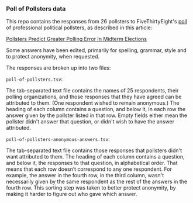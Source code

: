 ### Poll of Pollsters data

This repo contains the responses from 26 pollsters to FiveThirtyEight's [poll](https://docs.google.com/forms/d/15vciUokilOUBF9JDZIQQfuZh-2i_fxkmRVIX3v2xXcc/viewform?usp=send_form) of professional political pollsters, as described in this article:

[Pollsters Predict Greater Polling Error In Midterm Elections](http://fivethirtyeight.com/features/pollsters-predict-greater-polling-error-in-midterm-elections/)

Some answers have been edited, primarily for spelling, grammar, style and to protect anonymity, when requested.

The responses are broken up into two files:

`poll-of-pollsters.tsv`:

The tab-separated text file contains the names of 25 respondents, their polling organizations, and those responses that they have agreed can be attributed to them. (One respondent wished to remain anonymous.) The heading of each column contains a question, and below it, in each row the answer given by the pollster listed in that row. Empty fields either mean the pollster didn't answer that question, or didn't wish to have the answer attributed.

 `poll-of-pollsters-anonymous-answers.tsv`:

The tab-separated text file contains those responses that pollsters didn't want attributed to them. The heading of each column contains a question, and below it, the responses to that question, in alphabetical order. That means that each row doesn’t correspond to any one respondent. For example, the answer in the fourth row, in the third column, wasn't necessarily given by the same respondent as the rest of the answers in the fourth row. This sorting step was taken to better protect anonymity, by making it harder to figure out who gave which answer.
